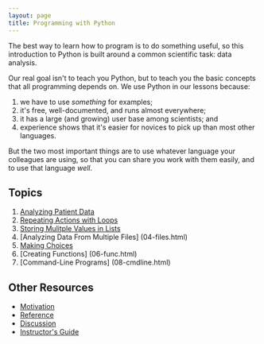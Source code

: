 ```yaml
---
layout: page
title: Programming with Python
---
```

The best way to learn how to program is to do something useful,
so this introduction to Python is built around a common scientific task:
data analysis.

Our real goal isn't to teach you Python,
but to teach you the basic concepts that all programming depends on.
We use Python in our lessons because:

1.  we have to use *something* for examples;
2.  it's free, well-documented, and runs almost everywhere;
3.  it has a large (and growing) user base among scientists; and
4.  experience shows that it's easier for novices to pick up than most other languages.

But the two most important things are
to use whatever language your colleagues are using,
so that you can share you work with them easily,
and to use that language *well*.

## Topics

1.  [Analyzing Patient Data](01-numpy.html)
2.  [Repeating Actions with Loops](02-loop.html)
3.  [Storing Mulitple Values in Lists](03-lists.html)
4.  [Analyzing Data From Multiple Files] (04-files.html)
5.  [Making Choices](05-cond.html)
6.  [Creating Functions] (06-func.html)
7.  [Command-Line Programs] (08-cmdline.html)

## Other Resources

*   [Motivation](motivation.html)
*   [Reference](reference.html)
*   [Discussion](discussion.html)
*   [Instructor's Guide](instructors.html)
